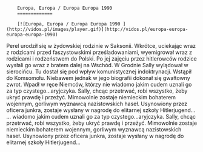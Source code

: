 
        Europa, Europa / Europa Europa 1990 
        =============
        
        [![Europa, Europa / Europa Europa 1990 ](http://vidos.pl/images/player.gif)](http://vidos.pl/europa-europa-europa-europa-1990)
        
        
 Perel urodził się w żydowskiej rodzinie w Saksonii. Wkrótce, uciekając wraz z rodzicami przed faszystowskimi prześladowaniami, wyemigrował wraz z rodzicami i rodzeństwem do Polski. Po jej zajęciu przez hitlerowców rodzice wysłali go wraz z bratem dalej na Wschód. W Grodnie Sally wylądował w sierocińcu. Tu dostał się pod wpływ komunistycznej indoktrynacji. Wstąpił do Komsomołu. Niebawem jednak w jego biografii dokonał się gwałtowny zwrot. Wpadł w ręce Niemców, którzy nie wiadomo jakim cudem uznali go za typ czystego...aryjczyka. Sally, chcąc przetrwać, robi wszystko, żeby ukryć prawdę i przeżyć. Mimowolnie zostaje niemieckim bohaterem wojennym, gorliwym wyznawcą nazistowskich haseł. Usynowiony przez oficera junkra, zostaje wysłany w nagrodę do elitarnej szkoły Hitlerjugend...  ... wiadomo jakim cudem uznali go za typ czystego...aryjczyka. Sally, chcąc przetrwać, robi wszystko, żeby ukryć prawdę i przeżyć. Mimowolnie zostaje niemieckim bohaterem wojennym, gorliwym wyznawcą nazistowskich haseł. Usynowiony przez oficera junkra, zostaje wysłany w nagrodę do elitarnej szkoły Hitlerjugend...
    